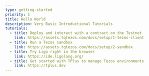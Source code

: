 ```yaml
---
type: getting-started
priority: 1
title: Hello World
description: Very Basic Introductional Tutorials
tutorials:
  - title: Deploy and interact with a contract on the Testnet
    link: https://assets.tqtezos.com/docs/setup/1-tezos-client
  - title: Run a Tezos sandbox
    link: https://assets.tqtezos.com/docs/setup/2-sandbox
  - title: Try Ligo right in the browser
    link: https://ide.ligolang.org/
  - title: Get started with TPlus to manage Tezos environments
    link: https://tplus.dev
---
```

